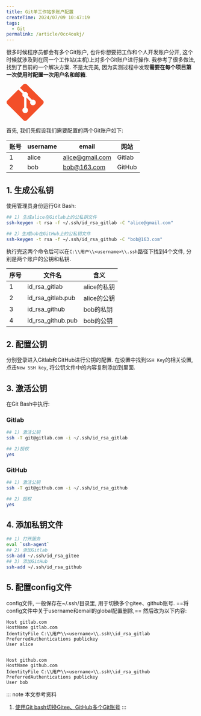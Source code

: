 ```yaml
---
title: Git单工作站多账户配置
createTime: 2024/07/09 10:47:19
tags:
  - Git
permalink: /article/0cc4oukj/
---
```


很多时候程序员都会有多个Git账户, 也许你想要把工作和个人开发账户分开, 这个时候就涉及到在同一个工作站(主机)上对多个Git账户进行操作. 我参考了很多做法, 找到了目前的一个解决方案. 不是太完美, 因为实测过程中发现**需要在每个项目第一次使用时配置一次用户名和邮箱**.


<svg height=100 width=100 xmlns="http://www.w3.org/2000/svg" viewBox="0 0 128 128"><path fill="#F34F29" d="M124.737 58.378L69.621 3.264c-3.172-3.174-8.32-3.174-11.497 0L46.68 14.71l14.518 14.518c3.375-1.139 7.243-.375 9.932 2.314 2.703 2.706 3.461 6.607 2.294 9.993l13.992 13.993c3.385-1.167 7.292-.413 9.994 2.295 3.78 3.777 3.78 9.9 0 13.679a9.673 9.673 0 01-13.683 0 9.677 9.677 0 01-2.105-10.521L68.574 47.933l-.002 34.341a9.708 9.708 0 012.559 1.828c3.778 3.777 3.778 9.898 0 13.683-3.779 3.777-9.904 3.777-13.679 0-3.778-3.784-3.778-9.905 0-13.683a9.65 9.65 0 013.167-2.11V47.333a9.581 9.581 0 01-3.167-2.111c-2.862-2.86-3.551-7.06-2.083-10.576L41.056 20.333 3.264 58.123a8.133 8.133 0 000 11.5l55.117 55.114c3.174 3.174 8.32 3.174 11.499 0l54.858-54.858a8.135 8.135 0 00-.001-11.501z"/></svg>

<!-- more -->

首先, 我们先假设我们需要配置的两个Git账户如下:

| 账号 | username | email           | 网站   |
| ---- | -------- | --------------- | ------ |
| 1    | alice    | alice@gmail.com | Gitlab |
| 2    | bob      | bob@163.com     | GitHub |

## 1. 生成公私钥
使用管理员身份运行Git Bash:
```bash
## 1) 生成alice在Gitlab上的公私钥文件
ssh-keygen -t rsa -f ~/.ssh/id_rsa_gitlab -C "alice@gmail.com" 

## 2）生成bob在GitHub上的公私钥文件
ssh-keygen -t rsa -f ~/.ssh/id_rsa_github -C "bob@163.com" 

```
执行完这两个命令后可以在`C:\\用户\\<username>\\.ssh`路径下找到4个文件, 分别是两个账户的公钥和私钥.

| 序号 | 文件名            | 含义        |
| ---- | ----------------- | ----------- |
| 1    | id_rsa_gitlab     | alice的私钥 |
| 2    | id_rsa_gitlab.pub | alice的公钥 |
| 3    | id_rsa_github     | bob的私钥   |
| 4    | id_rsa_github.pub | bob的公钥   |

## 2. 配置公钥
分别登录进入Gitlab和GitHub进行公钥的配置. 在设置中找到`SSH Key`的相关设置, 点击`New SSH key`, 将公钥文件中的内容复制添加到里面.

## 3. 激活公钥
在Git Bash中执行:
### Gitlab
```bash
## 1) 激活公钥
ssh -T git@gitlab.com -i ~/.ssh/id_rsa_gitlab

## 2)授权
yes
```
### GitHub
```bash
## 1) 激活公钥
ssh -T git@github.com -i ~/.ssh/id_rsa_github

## 2) 授权
yes
```

## 4. 添加私钥文件

```bash
## 1) 打开服务
eval `ssh-agent`
## 2) 添加Gitlab
ssh-add ~/.ssh/id_rsa_gitee
## 3) 添加GitHub
ssh-add ~/.ssh/id_rsa_github
```

## 5. 配置config文件
config文件, 一般保存在~/.ssh/目录里, 用于切换多个gitee、github账号.
==将config文件中关于username和email的global配置删除,== 然后改为以下内容:
```text
Host gitlab.com
HostName gitlab.com
IdentityFile C:\\用户\\<username>\\.ssh\\id_rsa_gitlab
PreferredAuthentications publickey
User alice


Host github.com
HostName github.com
IdentityFile C:\\用户\\<username>\\.ssh\\id_rsa_github
PreferredAuthentications publickey
User bob
```


::: note 本文参考资料
1. [使用Git bash切换Gitee、GitHub多个Git账号](https://www.cnblogs.com/gaogao-web/p/18186974)
:::